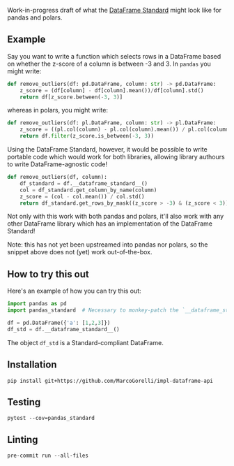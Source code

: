 Work-in-progress draft of what the [DataFrame Standard](https://data-apis.org/dataframe-api/draft/index.html)
might look like for pandas and polars.

Example
-------

Say you want to write a function which selects rows in a DataFrame based on whether the z-score
of a column is between -3 and 3.
In `pandas` you might write:
```python
def remove_outliers(df: pd.DataFrame, column: str) -> pd.DataFrame:
    z_score = (df[column] - df[column].mean())/df[column].std()
    return df[z_score.between(-3, 3)]
```
whereas in polars, you might write:
```python
def remove_outliers(df: pl.DataFrame, column: str) -> pl.DataFrame:
    z_score = ((pl.col(column) - pl.col(column).mean()) / pl.col(column).std())
    return df.filter(z_score.is_between(-3, 3))
```

Using the DataFrame Standard, however, it would be possible to write portable code which would work
for both libraries, allowing library authours to write DataFrame-agnostic code!
```python
def remove_outliers(df, column):
    df_standard = df.__dataframe_standard__()
    col = df_standard.get_column_by_name(column)
    z_score = (col - col.mean()) / col.std()
    return df_standard.get_rows_by_mask((z_score > -3) & (z_score < 3)).dataframe
```
Not only with this work with both pandas and polars, it'll also work with any other DataFrame library
which has an implementation of the DataFrame Standard!

Note: this has not yet been upstreamed into pandas nor polars, so the snippet above does not (yet) work
out-of-the-box.

How to try this out
-------------------

Here's an example of how you can try this out:
```python
import pandas as pd
import pandas_standard  # Necessary to monkey-patch the `__dataframe_standard__` attribute.

df = pd.DataFrame({'a': [1,2,3]})
df_std = df.__dataframe_standard__()
```
The object `df_std` is a Standard-compliant DataFrame.

Installation
------------
```
pip install git+https://github.com/MarcoGorelli/impl-dataframe-api
```

Testing
-------
```
pytest --cov=pandas_standard
```

Linting
-------
```
pre-commit run --all-files
```

